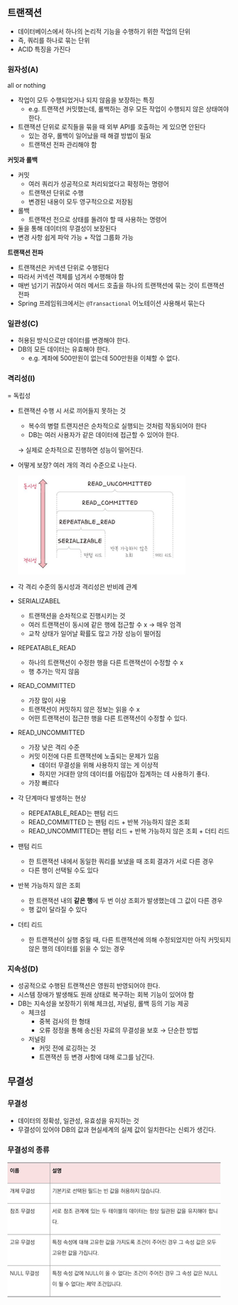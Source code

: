 
## 트랜잭션



- 데이터베이스에서 하나의 논리적 기능을 수행하기 위한 작업의 단위
- 즉, 쿼리를 하나로 묶는 단위
- ACID 특징을 가진다

### 원자성(A)

all or nothing

- 작업이 모두 수행되었거나 되지 않음을 보장하는 특징
    - e.g. 트랜잭션 커밋했는데, 롤백하는 경우 모든 작업이 수행되지 않은 상태여야 한다.
- 트랜잭션 단위로 로직들을 묶을 때 외부 API를 호출하는 게 있으면 안된다
    - 있는 경우, 롤백이 일어났을 때 해결 방법이 필요
    - 트랜잭션 전파 관리해야 함

**커밋과 롤백**

- 커밋
    - 여러 쿼리가 성공적으로 처리되었다고 확정하는 명령어
    - 트랜잭션 단위로 수행
    - 변경된 내용이 모두 영구적으으로 저장됨
- 롤백
    - 트랜잭션 전으로 상태를 돌려야 할 때 사용하는 명령어
- 둘을 통해 데이터의 무결성이 보장된다
- 변경 사항 쉽게 파악 가능 + 작업 그룹화 가능

**트랜잭션 전파**

- 트랜잭션은 커넥션 단위로 수행된다
- 따라서 커넥션 객체를 넘겨서 수행해야 함
- 매번 넘기기 귀찮아서 여러 메서드 호출을 하나의 트랜잭션에 묶는 것이 트랜잭션 전파
- Spring 프레임워크에서는 `@Transactional` 어노테이션 사용해서 묶는다

### 일관성(C)

- 허용된 방식으로만 데이터를 변경해야 한다.
- DB의 모든 데이터는 유효해야 한다.
    - e.g. 계좌에 500만원이 없는데 500만원을 이체할 수 없다.

### 격리성(I)

= 독립성

- 트랜잭션 수행 시 서로 끼어들지 못하는 것
    - 복수의 병렬 트랜지션은 순차적으로 실행되는 것처럼 작동되어야 한다
    - DB는 여러 사용자가 같은 데이터에 접근할 수 있어야 한다.
    
    → 실제로 순차적으로 진행하면 성능이 떨어진다.
    

- 어떻게 보장? 여러 개의 격리 수준으로 나눈다.
    
    ![Alt text](img/t_img1.png)
    
- 각 격리 수준의 동시성과 격리성은 반비례 관계
- SERIALIZABEL
    - 트랜잭션을 순차적으로 진행시키는 것
    - 여러 트랜잭션이 동시에 같은 행에 접근할 수 x → 매우 엄격
    - 교착 상태가 일어날 확률도 많고 가장 성능이 떨어짐
- REPEATABLE_READ
    - 하나의 트랜잭션이 수정한 행을 다른 트랜잭션이 수정할 수 x
    - 행 추가는 막지 않음
- READ_COMMITTED
    - 가장 많이 사용
    - 트랜잭션이 커밋하지 않은 정보는 읽을 수 x
    - 어떤 트랜잭션이 접근한 행을 다른 트랜잭션이 수정할 수 있다.
- READ_UNCOMMITTED
    - 가장 낮은 격리 수준
    - 커밋 이전에 다른 트랜잭션에 노출되는 문제가 있음
        - 데이터 무결성을 위해 사용하지 않는 게 이상적
        - 하지만 거대한 양의 데이터를 어림잡아 집계하는 데 사용하기 좋다.
    - 가장 빠르다

- 각 단계마다 발생하는 현상
    - REPEATABLE_READ는 팬텀 리드
    - READ_COMMITTED 는 팬텀 리드 + 반복 가능하지 않은 조회
    - READ_UNCOMMITTED는 팬텀 리드 + 반복 가능하지 않은 조회 + 더티 리드
    
- 팬텀 리드
    - 한 트랜잭션 내에서 동일한 쿼리를 보냈을 때 조회 결과가 서로 다른 경우
    - 다른 행이 선택될 수도 있다

- 반복 가능하지 않은 조회
    - 한 트랜잭션 내의 **같은 행**에 두 번 이상 조회가 발생했는데 그 값이 다른 경우
    - 행 값이 달라질 수 있다

- 더티 리드
    - 한 트랜잭션이 실행 중일 때, 다른 트랜잭션에 의해 수정되었지만 아직 커밋되지 않은 행의 데이터를 읽을 수 있는 경우

### 지속성(D)

- 성공적으로 수행된 트랜잭션은 영원히 반영되어야 한다.
- 시스템 장애가 발생해도 원래 상태로 복구하는 회복 기능이 있어야 함
- DB는 지속성을 보장하기 위해 체크섬, 저널링, 롤백 등의 기능 제공
    - 체크섬
        - 중복 검사의 한 형태
        - 오류 정정을 통해 송신된 자료의 무결성을 보호 → 단순한 방법
    - 저널링
        - 커밋 전에 로깅하는 것
        - 트랜잭션 등 변경 사항에 대해 로그를 남긴다.

## 무결성



### 무결성

- 데이터의 정확성, 일관성, 유효성을 유지하는 것
- 무결성이 있어야 DB의 값과 현실세계의 실제 값이 일치한다는 신뢰가 생긴다.

### 무결성의 종류

![Alt text](img/t_img2.png)